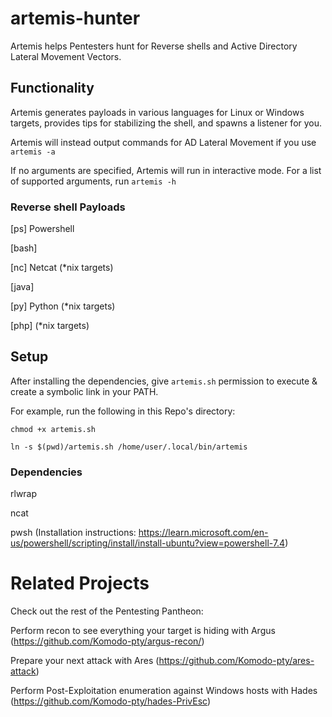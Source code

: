 # artemis-hunter
Artemis helps Pentesters hunt for Reverse shells and Active Directory Lateral Movement Vectors.

## Functionality
Artemis generates payloads in various languages for Linux or Windows targets, provides tips for stabilizing the shell, and spawns a listener for you.

Artemis will instead output commands for AD Lateral Movement if you use `artemis -a`

If no arguments are specified, Artemis will run in interactive mode. For a list of supported arguments, run `artemis -h`

### Reverse shell Payloads
[ps] Powershell

[bash]

[nc] Netcat (*nix targets)

[java]

[py] Python (*nix targets)

[php] (*nix targets)

## Setup
After installing the dependencies, give `artemis.sh` permission to execute & create a symbolic link in your PATH.

For example, run the following in this Repo's directory:

`chmod +x artemis.sh`

`ln -s $(pwd)/artemis.sh /home/user/.local/bin/artemis`

### Dependencies
rlwrap

ncat

pwsh
(Installation instructions: https://learn.microsoft.com/en-us/powershell/scripting/install/install-ubuntu?view=powershell-7.4)

# Related Projects
Check out the rest of the Pentesting Pantheon:

Perform recon to see everything your target is hiding with Argus (https://github.com/Komodo-pty/argus-recon/)

Prepare your next attack with Ares (https://github.com/Komodo-pty/ares-attack)

Perform Post-Exploitation enumeration against Windows hosts with Hades (https://github.com/Komodo-pty/hades-PrivEsc)
